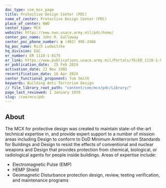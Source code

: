 ```yaml
---
doc_type: coe_mcx_page 
title: Protective Design Center (PDC)
name_of_center: Protective Design Center (PDC)
place_of_center: NWO
center_type: MCX
website: https://www.nwo.usace.army.mil/pdc/home/
center_poc_name: John R. Galloway
center_poc_phone_number: ☎ (402) 995-2466
hq_poc_name: Rich Ludwitzke
hq_division: E&C
er_number: ER 1110-1-8175
er_link: https://www.publications.usace.army.mil/Portals/76/ER_1110-1-8175.pdf
er_publication_date:  25 Feb 2024
activation_date: 22 Nov 1985
recertification_date: 16 Apr 2024
center_functional_proponent: Tom Smith
keywords: Building Anti Terrorism Design
// file_library_root_path: "content/coe/mcx/pdc/Library/" 
page_last_reviewed: 1 January 1970 
slug: /coe/mcx/pdc
---
```


## About 

The MCX for protective design was created to maintain state-of-the-art technical expertise in, and provide expert support to a number of mission areas including Design to conform to DoD Minimum Antiterrorism Standards for Buildings and Design to resist the effects of conventional and nuclear weapons and Design that provides protection from chemical, biological, or radiological agents for people inside buildings. Areas of expertise include:
<ul>
    <li>Electromagnetic Pulse (EMP)</li>
    <li>HEMP Shield</li>
    <li>Geomagnetic Disturbance protection design, review, testing verification, and maintenance programs</li>
</ul>

 
